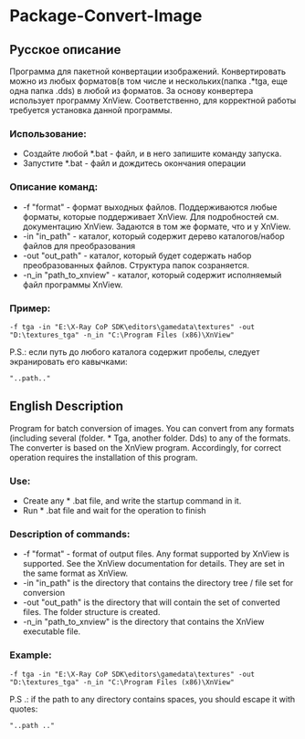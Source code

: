 # Package-Convert-Image

## Русское описание
Программа для пакетной конвертации изображений.
Конвертировать можно из любых форматов(в том числе и нескольких(папка .*tga, еще одна папка .dds) в любой из форматов.
За основу конвертера использует программу XnView. Соответственно, для корректной работы требуется установка данной программы.

### Использование:
* Создайте любой *.bat - файл, и в него запишите команду запуска.
* Запустите *.bat - файл и дождитесь окончания операции

### Описание команд:
* -f "format" - формат выходных файлов. Поддерживаются любые форматы, которые поддерживает XnView. Для подробностей см. документацию XnView. Задаются в том же формате, что и у XnView.
* -in "in_path" - каталог, который содержит дерево каталогов/набор файлов для преобразования
* -out "out_path" - каталог, который будет содержать набор преобразованных файлов. Структура папок созраняется.
* -n_in "path_to_xnview" - каталог, который содержит исполняемый файл программы XnView.

### Пример:
```
-f tga -in "E:\X-Ray CoP SDK\editors\gamedata\textures" -out "D:\textures_tga" -n_in "C:\Program Files (x86)\XnView"
```

P.S.: если путь до любого каталога содержит пробелы, следует экранировать его кавычками:
```
"..path.."
```

## English Description
Program for batch conversion of images.
You can convert from any formats (including several (folder. * Tga, another folder. Dds) to any of the formats.
The converter is based on the XnView program. Accordingly, for correct operation requires the installation of this program.

### Use:
* Create any * .bat file, and write the startup command in it.
* Run * .bat file and wait for the operation to finish

### Description of commands:
* -f "format" - format of output files. Any format supported by XnView is supported. See the XnView documentation for details. They are set in the same format as XnView.
* -in "in_path" is the directory that contains the directory tree / file set for conversion
* -out "out_path" is the directory that will contain the set of converted files. The folder structure is created.
* -n_in "path_to_xnview" is the directory that contains the XnView executable file.

### Example:
```
-f tga -in "E:\X-Ray CoP SDK\editors\gamedata\textures" -out "D:\textures_tga" -n_in "C:\Program Files (x86)\XnView"
```

P.S .: if the path to any directory contains spaces, you should escape it with quotes:
```
"..path .."
```
